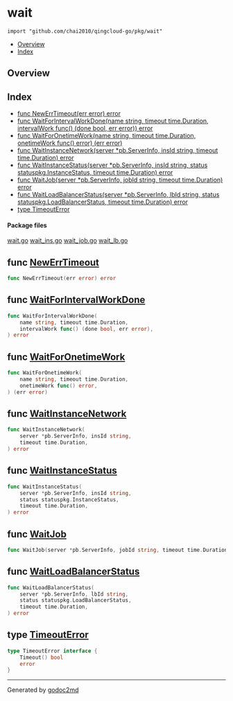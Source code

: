 

# wait
`import "github.com/chai2010/qingcloud-go/pkg/wait"`

* [Overview](#pkg-overview)
* [Index](#pkg-index)

## <a name="pkg-overview">Overview</a>



## <a name="pkg-index">Index</a>
* [func NewErrTimeout(err error) error](#NewErrTimeout)
* [func WaitForIntervalWorkDone(name string, timeout time.Duration, intervalWork func() (done bool, err error)) error](#WaitForIntervalWorkDone)
* [func WaitForOnetimeWork(name string, timeout time.Duration, onetimeWork func() error) (err error)](#WaitForOnetimeWork)
* [func WaitInstanceNetwork(server *pb.ServerInfo, insId string, timeout time.Duration) error](#WaitInstanceNetwork)
* [func WaitInstanceStatus(server *pb.ServerInfo, insId string, status statuspkg.InstanceStatus, timeout time.Duration) error](#WaitInstanceStatus)
* [func WaitJob(server *pb.ServerInfo, jobId string, timeout time.Duration) error](#WaitJob)
* [func WaitLoadBalancerStatus(server *pb.ServerInfo, lbId string, status statuspkg.LoadBalancerStatus, timeout time.Duration) error](#WaitLoadBalancerStatus)
* [type TimeoutError](#TimeoutError)


#### <a name="pkg-files">Package files</a>
[wait.go](/src/github.com/chai2010/qingcloud-go/pkg/wait/wait.go) [wait_ins.go](/src/github.com/chai2010/qingcloud-go/pkg/wait/wait_ins.go) [wait_job.go](/src/github.com/chai2010/qingcloud-go/pkg/wait/wait_job.go) [wait_lb.go](/src/github.com/chai2010/qingcloud-go/pkg/wait/wait_lb.go) 





## <a name="NewErrTimeout">func</a> [NewErrTimeout](/src/target/wait.go?s=301:336#L21)
``` go
func NewErrTimeout(err error) error
```


## <a name="WaitForIntervalWorkDone">func</a> [WaitForIntervalWorkDone](/src/target/wait.go?s=486:605#L33)
``` go
func WaitForIntervalWorkDone(
    name string, timeout time.Duration,
    intervalWork func() (done bool, err error),
) error
```


## <a name="WaitForOnetimeWork">func</a> [WaitForOnetimeWork](/src/target/wait.go?s=913:1015#L49)
``` go
func WaitForOnetimeWork(
    name string, timeout time.Duration,
    onetimeWork func() error,
) (err error)
```


## <a name="WaitInstanceNetwork">func</a> [WaitInstanceNetwork](/src/target/wait_ins.go?s=615:710#L27)
``` go
func WaitInstanceNetwork(
    server *pb.ServerInfo, insId string,
    timeout time.Duration,
) error
```


## <a name="WaitInstanceStatus">func</a> [WaitInstanceStatus](/src/target/wait_ins.go?s=315:443#L15)
``` go
func WaitInstanceStatus(
    server *pb.ServerInfo, insId string,
    status statuspkg.InstanceStatus,
    timeout time.Duration,
) error
```


## <a name="WaitJob">func</a> [WaitJob](/src/target/wait_job.go?s=315:393#L15)
``` go
func WaitJob(server *pb.ServerInfo, jobId string, timeout time.Duration) error
```


## <a name="WaitLoadBalancerStatus">func</a> [WaitLoadBalancerStatus](/src/target/wait_lb.go?s=315:450#L15)
``` go
func WaitLoadBalancerStatus(
    server *pb.ServerInfo, lbId string,
    status statuspkg.LoadBalancerStatus,
    timeout time.Duration,
) error
```



## <a name="TimeoutError">type</a> [TimeoutError](/src/target/wait.go?s=210:264#L12)
``` go
type TimeoutError interface {
    Timeout() bool
    error
}
```













- - -
Generated by [godoc2md](http://godoc.org/github.com/davecheney/godoc2md)
